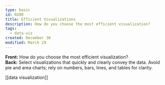 ```yaml
---
type: basic
id: 0208
title: Efficient Visualizations
description: How do you choose the most efficient visualization?
tags:
  - data-viz
created: December 30
modified: March 29
---
```


**Front:** How do you choose the most efficient visualization?  
**Back:** Select visualizations that quickly and clearly convey the data. Avoid pie and area charts; rely on numbers, bars, lines, and tables for clarity.

[[data visualization]]